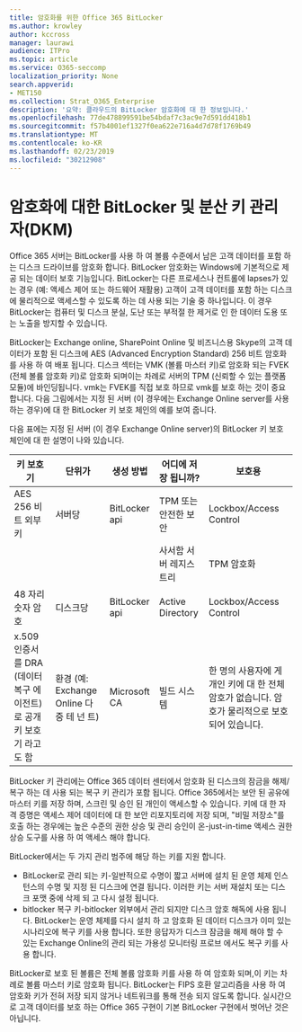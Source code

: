 ```yaml
---
title: 암호화를 위한 Office 365 BitLocker
ms.author: krowley
author: kccross
manager: laurawi
audience: ITPro
ms.topic: article
ms.service: O365-seccomp
localization_priority: None
search.appverid:
- MET150
ms.collection: Strat_O365_Enterprise
description: '요약: 클라우드의 BitLocker 암호화에 대 한 정보입니다.'
ms.openlocfilehash: 77de478899591be54bdaf7c3ac9e7d591dd418b1
ms.sourcegitcommit: f57b4001ef1327f0ea622e716a4d7d78f1769b49
ms.translationtype: MT
ms.contentlocale: ko-KR
ms.lasthandoff: 02/23/2019
ms.locfileid: "30212908"
---
```

# <a name="bitlocker-and-distributed-key-manager-dkm-for-encryption"></a>암호화에 대한 BitLocker 및 분산 키 관리자(DKM)
Office 365 서버는 BitLocker를 사용 하 여 볼륨 수준에서 남은 고객 데이터를 포함 하는 디스크 드라이브를 암호화 합니다. BitLocker 암호화는 Windows에 기본적으로 제공 되는 데이터 보호 기능입니다. BitLocker는 다른 프로세스나 컨트롤에 lapses가 있는 경우 (예: 액세스 제어 또는 하드웨어 재활용) 고객이 고객 데이터를 포함 하는 디스크에 물리적으로 액세스할 수 있도록 하는 데 사용 되는 기술 중 하나입니다. 이 경우 BitLocker는 컴퓨터 및 디스크 분실, 도난 또는 부적절 한 제거로 인 한 데이터 도용 또는 노출을 방지할 수 있습니다.

BitLocker는 Exchange online, SharePoint Online 및 비즈니스용 Skype의 고객 데이터가 포함 된 디스크에 AES (Advanced Encryption Standard) 256 비트 암호화를 사용 하 여 배포 됩니다. 디스크 섹터는 VMK (볼륨 마스터 키)로 암호화 되는 FVEK (전체 볼륨 암호화 키)로 암호화 되며이는 차례로 서버의 TPM (신뢰할 수 있는 플랫폼 모듈)에 바인딩됩니다. vmk는 FVEK를 직접 보호 하므로 vmk를 보호 하는 것이 중요 합니다. 다음 그림에서는 지정 된 서버 (이 경우에는 Exchange Online server를 사용 하는 경우)에 대 한 BitLocker 키 보호 체인의 예를 보여 줍니다.

다음 표에는 지정 된 서버 (이 경우 Exchange Online server)의 BitLocker 키 보호 체인에 대 한 설명이 나와 있습니다.

| 키 보호기 | 단위가 | 생성 방법 | 어디에 저장 됩니까? | 보호용 |
|--------------------------------------------------------------------------------|-------------------------------------------------|----------------|-------------------------|--------------------------------------------------------------------------------------------------|
| AES 256 비트 외부 키 | 서버당 | BitLocker api | TPM 또는 안전한 보안 | Lockbox/Access Control |
|  |  |  | 사서함 서버 레지스트리 | TPM 암호화 |
| 48 자리 숫자 암호 | 디스크당 | BitLocker api | Active Directory | Lockbox/Access Control |
| x.509 인증서를 DRA (데이터 복구 에이전트)로 공개 키 보호기 라고도 함 | 환경 (예: Exchange Online 다중 테 넌 트) | Microsoft CA | 빌드 시스템 | 한 명의 사용자에 게 개인 키에 대 한 전체 암호가 없습니다. 암호가 물리적으로 보호 되어 있습니다. |


BitLocker 키 관리에는 Office 365 데이터 센터에서 암호화 된 디스크의 잠금을 해제/복구 하는 데 사용 되는 복구 키 관리가 포함 됩니다. Office 365에서는 보안 된 공유에 마스터 키를 저장 하며, 스크린 및 승인 된 개인이 액세스할 수 있습니다. 키에 대 한 자격 증명은 액세스 제어 데이터에 대 한 보안 리포지토리에 저장 되며, "비밀 저장소"를 호출 하는 경우에는 높은 수준의 권한 상승 및 관리 승인이 온-just-in-time 액세스 권한 상승 도구를 사용 하 여 액세스 해야 합니다.

BitLocker에서는 두 가지 관리 범주에 해당 하는 키를 지원 합니다.
- BitLocker로 관리 되는 키-일반적으로 수명이 짧고 서버에 설치 된 운영 체제 인스턴스의 수명 및 지정 된 디스크에 연결 됩니다. 이러한 키는 서버 재설치 또는 디스크 포맷 중에 삭제 되 고 다시 설정 됩니다.
- bitlocker 복구 키-bitlocker 외부에서 관리 되지만 디스크 암호 해독에 사용 됩니다. BitLocker는 운영 체제를 다시 설치 하 고 암호화 된 데이터 디스크가 이미 있는 시나리오에 복구 키를 사용 합니다. 또한 응답자가 디스크 잠금을 해제 해야 할 수 있는 Exchange Online의 관리 되는 가용성 모니터링 프로브 에서도 복구 키를 사용 합니다.

BitLocker로 보호 된 볼륨은 전체 볼륨 암호화 키를 사용 하 여 암호화 되며,이 키는 차례로 볼륨 마스터 키로 암호화 됩니다. BitLocker는 FIPS 호환 알고리즘을 사용 하 여 암호화 키가 전혀 저장 되지 않거나 네트워크를 통해 전송 되지 않도록 합니다. 실시간으로 고객 데이터를 보호 하는 Office 365 구현이 기본 BitLocker 구현에서 벗어난 것은 아닙니다.